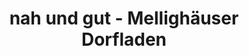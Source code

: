 ---
title: "nah und gut - Mellighäuser Dorfladen"
url: /mellinghausen/nah-und-gut-mellighaeuser-dorfladen/
shop: Lebensmittel
---